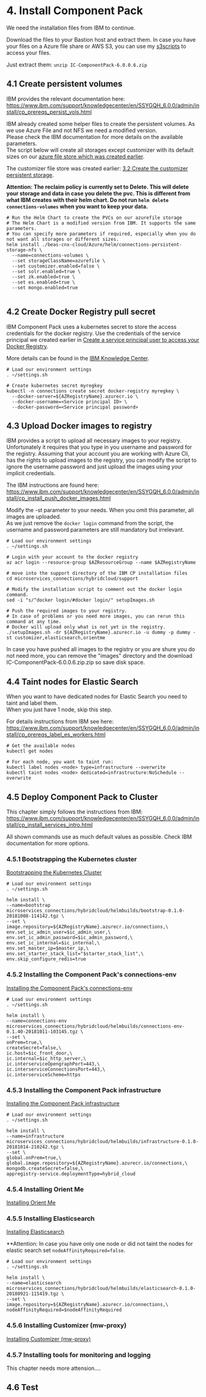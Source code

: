 # 4. Install Component Pack

We need the installation files from IBM to continue.

Download the files to your Bastion host and extract them. In case you have your files on a Azure file share or AWS S3, you can use my [s3scripts](https://github.com/MSSputnik/s3scripts) to access your files.

Just extract them: `unzip IC-ComponentPack-6.0.0.6.zip`


## 4.1 Create persistent volumes

IBM provides the relevant documentation here: <https://www.ibm.com/support/knowledgecenter/en/SSYGQH_6.0.0/admin/install/cp_prereqs_persist_vols.html>

IBM already created some helper files to create the persistent volumes. As we use Azure File and not  NFS we need a modified version.<br>
Please check the IBM documentation for more details on the available parameters.<br>
The script below will create all storages except customizer with its default sizes on our [azure file store which was created earlier](chapter1.html#16-create-a-azure-file-storage).

The customizer file store was created earlier: [3.2 Create the customizer persistent storage](chapter3.html#32-create-the-customizer-persistent-storage).


**Attention: The reclaim policy is currently set to Delete. This will delete your storage and data in case you delete the pvc. This is different from what IBM creates with their helm chart. Do not run `helm delete connections-volumes` when you want to keep your data.**
 
```
# Run the Helm Chart to create the PVCs on our azurefile storage
# The Helm Chart is a modified version from IBM. It supports the same parameters.
# You can specify more parameters if required, especially when you do not want all storages or different sizes.
helm install ./beas-cnx-cloud/Azure/helm/connections-persistent-storage-nfs \
  --name=connections-volumes \
  --set storageClassName=azurefile \
  --set customizer.enabled=false \
  --set solr.enabled=true \
  --set zk.enabled=true \
  --set es.enabled=true \
  --set mongo.enabled=true
 
```



## 4.2 Create Docker Registry pull secret

IBM Component Pack uses a kubernetes secret to store the access credentials for the docker registry.
Use the credentials of the service principal we created earlier in [Create a service principal user to access your Docker Registry](chapter1.html#14-create-a-service-principal-user-to-access-your-docker-registry).

More details can be found in the [IBM Knowledge Center](https://www.ibm.com/support/knowledgecenter/en/SSYGQH_6.0.0/admin/install/cp_prereqs.html).

```
# Load our environment settings
. ~/settings.sh

# Create kubernetes secret myregkey
kubectl -n connections create secret docker-registry myregkey \
  --docker-server=${AZRegistryName}.azurecr.io \
  --docker-username=<Service principal ID> \
  --docker-password=<Service principal password>

```

## 4.3 Upload Docker images to registry

IBM provides a script to upload all necessary images to your registry. Unfortunately it requires that you type in you username and password for the registry. 
Assuming that your account you are working with Azure Cli, has the rights to upload images to the registry, you can modify the script to ignore the username password and just upload the images using your implicit credentials.

The IBM instructions are found here: <https://www.ibm.com/support/knowledgecenter/en/SSYGQH_6.0.0/admin/install/cp_install_push_docker_images.html>

Modify the -st parameter to your needs. When you omit this parameter, all images are uploaded. <br>As we just remove the `docker login` command from the script, the username and password parameters are still mandatory but irrelevant.

```
# Load our environment settings
. ~/settings.sh

# Login with your account to the docker registry
az acr login --resource-group $AZResourceGroup --name $AZRegistryName

# move into the support directory of the IBM CP installation files
cd microservices_connections/hybridcloud/support

# Modify the installation script to comment out the docker login command.
sed -i "s/^docker login/#docker login/" setupImages.sh

# Push the required images to your registry.
# In case of problems or you need more images, you can rerun this command at any time.
# Docker will upload only what is not yet in the registry.
./setupImages.sh -dr ${AZRegistryName}.azurecr.io -u dummy -p dummy -st customizer,elasticsearch,orientme

```

In case you have pushed all images to the registry or you are shure you do not need more, you can remove the "images" directory and the download IC-ComponentPack-6.0.0.6.zip.zip so save disk space.

## 4.4 Taint nodes for Elastic Search

When you want to have dedicated nodes for Elastic Search you need to taint and label them.<br>
When you just have 1 node, skip this step.

For details instructions from IBM see here: <https://www.ibm.com/support/knowledgecenter/en/SSYGQH_6.0.0/admin/install/cp_prereqs_label_es_workers.html>

```
# Get the available nodes
kubectl get nodes

# For each node, you want to taint run:
kubectl label nodes <node> type=infrastructure --overwrite 
kubectl taint nodes <node> dedicated=infrastructure:NoSchedule --overwrite 

```

## 4.5 Deploy Component Pack to Cluster

This chapter simply follows the instructions from IBM: <https://www.ibm.com/support/knowledgecenter/en/SSYGQH_6.0.0/admin/install/cp_install_services_intro.html>

All shown commands use as much default values as possible. Check IBM documentation for more options.


### 4.5.1 Bootstrapping the Kubernetes cluster

[Bootstrapping the Kubernetes Cluster](https://www.ibm.com/support/knowledgecenter/en/SSYGQH_6.0.0/admin/install/cp_install_bootstrap.html)


```
# Load our environment settings
. ~/settings.sh

helm install \
--name=bootstrap microservices_connections/hybridcloud/helmbuilds/bootstrap-0.1.0-20181008-114142.tgz \
--set \
image.repository=${AZRegistryName}.azurecr.io/connections,\
env.set_ic_admin_user=$ic_admin_user,\
env.set_ic_admin_password=$ic_admin_password,\
env.set_ic_internal=$ic_internal,\
env.set_master_ip=$master_ip,\
env.set_starter_stack_list="$starter_stack_list",\
env.skip_configure_redis=true

```


### 4.5.2 Installing the Component Pack's connections-env

[Installing the Component Pack's connections-env](https://www.ibm.com/support/knowledgecenter/en/SSYGQH_6.0.0/admin/install/cp_install_connections-env.html)

```
# Load our environment settings
. ~/settings.sh

helm install \
--name=connections-env microservices_connections/hybridcloud/helmbuilds/connections-env-0.1.40-20181011-103145.tgz \
--set \
onPrem=true,\
createSecret=false,\
ic.host=$ic_front_door,\
ic.internal=$ic_http_server,\
ic.interserviceOpengraphPort=443,\
ic.interserviceConnectionsPort=443,\
ic.interserviceScheme=https

```


### 4.5.3 Installing the Component Pack infrastructure

[Installing the Component Pack infrastructure](https://www.ibm.com/support/knowledgecenter/en/SSYGQH_6.0.0/admin/install/cp_install_infrastructure.html)

```
# Load our environment settings
. ~/settings.sh

helm install \
--name=infrastructure microservices_connections/hybridcloud/helmbuilds/infrastructure-0.1.0-20181014-210242.tgz \
--set \
global.onPrem=true,\
global.image.repository=${AZRegistryName}.azurecr.io/connections,\
mongodb.createSecret=false,\
appregistry-service.deploymentType=hybrid_cloud

```


### 4.5.4 Installing Orient Me

[Installing Orient Me](https://www.ibm.com/support/knowledgecenter/en/SSYGQH_6.0.0/admin/install/cp_install_om.html)

### 4.5.5 Installing Elasticsearch

[Installing Elasticsearch](https://www.ibm.com/support/knowledgecenter/en/SSYGQH_6.0.0/admin/install/cp_install_es.html)

**Attention: In case you have only one node or did not taint the nodes for elastic search set `nodeAffinityRequired=false`.

```
# Load our environment settings
. ~/settings.sh

helm install \
--name=elasticsearch microservices_connections/hybridcloud/helmbuilds/elasticsearch-0.1.0-20180921-115419.tgz \
--set \
image.repository=${AZRegistryName}.azurecr.io/connections,\
nodeAffinityRequired=$nodeAffinityRequired

```

### 4.5.6 Installing Customizer (mw-proxy)

[Installing Customizer (mw-proxy)](https://www.ibm.com/support/knowledgecenter/en/SSYGQH_6.0.0/admin/install/cp_install_customizer.html)

### 4.5.7 Installing tools for monitoring and logging

This chapter needs more attension....


## 4.6 Test
